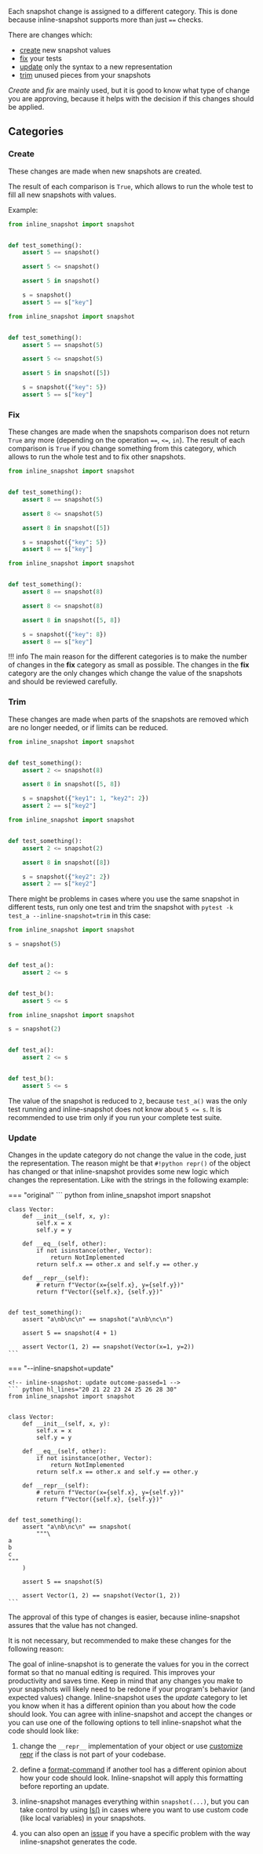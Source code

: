 
Each snapshot change is assigned to a different category. This is done because inline-snapshot supports more than just `==` checks.

There are changes which:

* [create](#create) new snapshot values
* [fix](#fix) your tests
* [update](#update) only the syntax to a new representation
* [trim](#trim) unused pieces from your snapshots

*Create* and *fix* are mainly used, but it is good to know what type of change you are approving, because it helps with the decision if this changes should be applied.


## Categories

### Create

These changes are made when new snapshots are created.

The result of each comparison is `True`, which allows to run the whole test to fill all new snapshots with values.

Example:

<div class="grid" markdown>

<!-- inline-snapshot: first_block outcome-passed=1 outcome-errors=1 -->
``` python
from inline_snapshot import snapshot


def test_something():
    assert 5 == snapshot()

    assert 5 <= snapshot()

    assert 5 in snapshot()

    s = snapshot()
    assert 5 == s["key"]
```

<!-- inline-snapshot: create outcome-passed=1 outcome-errors=1 -->
``` python hl_lines="5 7 9 11"
from inline_snapshot import snapshot


def test_something():
    assert 5 == snapshot(5)

    assert 5 <= snapshot(5)

    assert 5 in snapshot([5])

    s = snapshot({"key": 5})
    assert 5 == s["key"]
```

</div>

### Fix

These changes are made when the snapshots comparison does not return `True` any more (depending on the operation `==`, `<=`, `in`).
The result of each comparison is `True` if you change something from this category, which allows to run the whole test and to fix other snapshots.

<div class="grid" markdown>

<!-- inline-snapshot: first_block outcome-failed=1 outcome-errors=1 -->
``` python
from inline_snapshot import snapshot


def test_something():
    assert 8 == snapshot(5)

    assert 8 <= snapshot(5)

    assert 8 in snapshot([5])

    s = snapshot({"key": 5})
    assert 8 == s["key"]
```

<!-- inline-snapshot: fix outcome-passed=1 outcome-errors=1 -->
``` python hl_lines="5 7 9 11"
from inline_snapshot import snapshot


def test_something():
    assert 8 == snapshot(8)

    assert 8 <= snapshot(8)

    assert 8 in snapshot([5, 8])

    s = snapshot({"key": 8})
    assert 8 == s["key"]
```

</div>


!!! info
    The main reason for the different categories is to make the number of changes in the **fix** category as small as possible.
    The changes in the **fix** category are the only changes which change the value of the snapshots and should be reviewed carefully.




### Trim

These changes are made when parts of the snapshots are removed which are no longer needed, or if limits can be reduced.

<div class="grid" markdown>

<!-- inline-snapshot: first_block outcome-passed=1 -->
``` python
from inline_snapshot import snapshot


def test_something():
    assert 2 <= snapshot(8)

    assert 8 in snapshot([5, 8])

    s = snapshot({"key1": 1, "key2": 2})
    assert 2 == s["key2"]
```

<!-- inline-snapshot: trim outcome-passed=1 -->
``` python hl_lines="5 7 9"
from inline_snapshot import snapshot


def test_something():
    assert 2 <= snapshot(2)

    assert 8 in snapshot([8])

    s = snapshot({"key2": 2})
    assert 2 == s["key2"]
```

</div>

There might be problems in cases where you use the same snapshot in different tests, run only one test and trim the snapshot with `pytest -k test_a --inline-snapshot=trim` in this case:

<div class="grid" markdown>

<!-- todo-inline-snapshot: first_block outcome-passed=2 -->
``` python
from inline_snapshot import snapshot

s = snapshot(5)


def test_a():
    assert 2 <= s


def test_b():
    assert 5 <= s
```

<!-- todo-inline-snapshot: trim outcome-passed=2 -->
``` python hl_lines="1"
from inline_snapshot import snapshot

s = snapshot(2)


def test_a():
    assert 2 <= s


def test_b():
    assert 5 <= s
```

</div>

The value of the snapshot is reduced to `2`, because `test_a()` was the only test running and inline-snapshot does not know about `5 <= s`.
It is recommended to use trim only if you run your complete test suite.

### Update

Changes in the update category do not change the value in the code, just the representation. The reason might be that `#!python repr()` of the object has changed or that inline-snapshot provides some new logic which changes the representation. Like with the strings in the following example:


=== "original"
    <!-- inline-snapshot: first_block outcome-passed=1 -->
    ``` python
    from inline_snapshot import snapshot


    class Vector:
        def __init__(self, x, y):
            self.x = x
            self.y = y

        def __eq__(self, other):
            if not isinstance(other, Vector):
                return NotImplemented
            return self.x == other.x and self.y == other.y

        def __repr__(self):
            # return f"Vector(x={self.x}, y={self.y})"
            return f"Vector({self.x}, {self.y})"


    def test_something():
        assert "a\nb\nc\n" == snapshot("a\nb\nc\n")

        assert 5 == snapshot(4 + 1)

        assert Vector(1, 2) == snapshot(Vector(x=1, y=2))
    ```

=== "--inline-snapshot=update"

    <!-- inline-snapshot: update outcome-passed=1 -->
    ``` python hl_lines="20 21 22 23 24 25 26 28 30"
    from inline_snapshot import snapshot


    class Vector:
        def __init__(self, x, y):
            self.x = x
            self.y = y

        def __eq__(self, other):
            if not isinstance(other, Vector):
                return NotImplemented
            return self.x == other.x and self.y == other.y

        def __repr__(self):
            # return f"Vector(x={self.x}, y={self.y})"
            return f"Vector({self.x}, {self.y})"


    def test_something():
        assert "a\nb\nc\n" == snapshot(
            """\
    a
    b
    c
    """
        )

        assert 5 == snapshot(5)

        assert Vector(1, 2) == snapshot(Vector(1, 2))
    ```


The approval of this type of changes is easier, because inline-snapshot assures that the value has not changed.

It is not necessary, but recommended to make these changes for the following reason:

The goal of inline-snapshot is to generate the values for you in the correct format so that no manual editing is required.
This improves your productivity and saves time.
Keep in mind that any changes you make to your snapshots will likely need to be redone if your program's behavior (and expected values) change.
Inline-snapshot uses the *update* category to let you know when it has a different opinion than you about how the code should look.
You can agree with inline-snapshot and accept the changes or you can use one of the following options to tell inline-snapshot what the code should look like:

1. change the `__repr__` implementation of your object or use [customize repr](customize_repr.md) if the class is not part of your codebase.

2. define a [format-command](configuration.md#format-command) if another tool has a different opinion about how your code should look. Inline-snapshot will apply this formatting before reporting an update.

3. inline-snapshot manages everything within `snapshot(...)`, but you can take control by using [Is()](eq_snapshot.md#is) in cases where you want to use custom code (like local variables) in your snapshots.

4. you can also open an [issue](https://github.com/15r10nk/inline-snapshot/issues?q=is%3Aissue%20state%3Aopen%20label%3Aupdate_related) if you have a specific problem with the way inline-snapshot generates the code.
